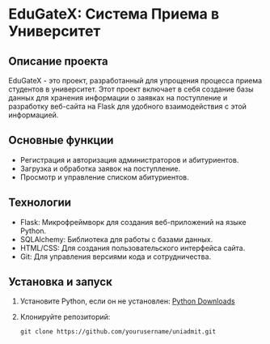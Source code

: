 # EduGateX: Система Приема в Университет

## Описание проекта

EduGateX - это проект, разработанный для упрощения процесса приема студентов в университет. Этот проект включает в себя создание базы данных для хранения информации о заявках на поступление и разработку веб-сайта на Flask для удобного взаимодействия с этой информацией.

## Основные функции

- Регистрация и авторизация администраторов и абитуриентов.
- Загрузка и обработка заявок на поступление.
- Просмотр и управление списком абитуриентов.

## Технологии

- Flask: Микрофреймворк для создания веб-приложений на языке Python.
- SQLAlchemy: Библиотека для работы с базами данных.
- HTML/CSS: Для создания пользовательского интерфейса сайта.
- Git: Для управления версиями кода и сотрудничества.

## Установка и запуск

1. Установите Python, если он не установлен: [Python Downloads](https://www.python.org/downloads/)

2. Клонируйте репозиторий:

   ```shell
   git clone https://github.com/yourusername/uniadmit.git
